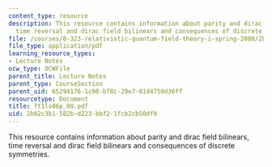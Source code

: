 ```yaml
---
content_type: resource
description: This resource contains information about parity and dirac field bilinears,
  time reversal and dirac field bilinears and consequences of discrete symmetries.
file: /courses/8-323-relativistic-quantum-field-theory-i-spring-2008/2b02c3b1582bd223bbf21fcb2cb50df9_ft1ls06p_08.pdf
file_type: application/pdf
learning_resource_types:
- Lecture Notes
ocw_type: OCWFile
parent_title: Lecture Notes
parent_type: CourseSection
parent_uid: 65294176-1c08-bf8c-29e7-81d4750d36ff
resourcetype: Document
title: ft1ls06p_08.pdf
uid: 2b02c3b1-582b-d223-bbf2-1fcb2cb50df9
---
```

This resource contains information about parity and dirac field bilinears, time reversal and dirac field bilinears and consequences of discrete symmetries.

